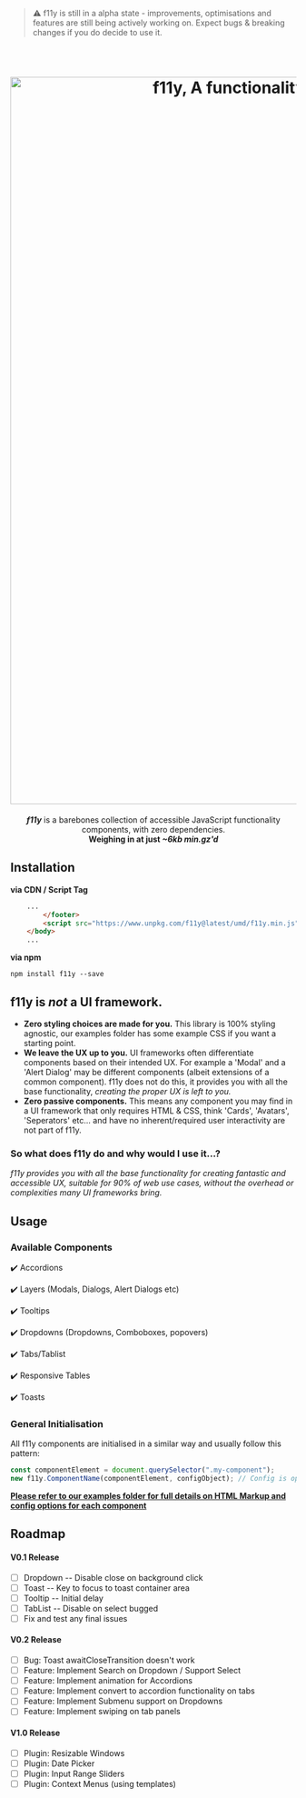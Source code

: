 > ⚠️ f11y is still in a alpha state - improvements, optimisations and features are still being actively working on. Expect bugs & breaking changes if you do decide to use it.


</br>
<h1 align="center">
    <img alt="f11y, A functionality component library for pure JavaScript" width="1280" title="f11y" src="https://i.ibb.co/Bcw2YM2/f11y-header.jpg">
</h1>
<p align="center"><strong><em>f11y</em></strong> is a barebones collection of accessible JavaScript functionality components, with zero dependencies. <br><strong>Weighing in at just <em>~6kb min.gz'd</em></strong></p>

## Installation
**via CDN / Script Tag**
```html
    ...
        </footer>
        <script src="https://www.unpkg.com/f11y@latest/umd/f11y.min.js"></script>
    </body>
    ...
```

**via npm**
```shell
npm install f11y --save
```

## f11y is ***not*** a UI framework.
* **Zero styling choices are made for you.** This library is 100% styling agnostic, our examples folder has some example CSS if you want a starting point.
* **We leave the UX up to you.** UI frameworks often differentiate components based on their intended UX. For example a 'Modal' and a 'Alert Dialog' may be different components (albeit extensions of a common component). f11y does not do this, it provides you with all the base functionality, *creating the proper UX is left to you.*
* **Zero passive components.** This means any component you may find in a UI framework that only requires HTML & CSS, think 'Cards', 'Avatars', 'Seperators' etc... and have no inherent/required user interactivity are not part of f11y.

### So what does f11y do and why would I use it...?
*f11y provides you with all the base functionality for creating fantastic and accessible UX, suitable for 90% of web use cases, without the overhead or complexities many UI frameworks bring.*

## Usage 

### Available Components
✔️ Accordions

✔️ Layers (Modals, Dialogs, Alert Dialogs etc)

✔️ Tooltips

✔️ Dropdowns (Dropdowns, Comboboxes, popovers)

✔️ Tabs/Tablist

✔️ Responsive Tables

✔️ Toasts


### General Initialisation
All f11y components are initialised in a similar way and usually follow this pattern:
```js
const componentElement = document.querySelector(".my-component");
new f11y.ComponentName(componentElement, configObject); // Config is optional in all components
```
**[Please refer to our examples folder for full details on HTML Markup and config options for each component](examples/Accordion.md)**

## Roadmap
#### V0.1 Release
- [ ] Dropdown -- Disable close on background click
- [ ] Toast -- Key to focus to toast container area
- [ ] Tooltip -- Initial delay
- [ ] TabList -- Disable on select bugged
- [ ] Fix and test any final issues

#### V0.2 Release
- [ ] Bug: Toast awaitCloseTransition doesn't work
- [ ] Feature: Implement Search on Dropdown / Support Select
- [ ] Feature: Implement animation for Accordions
- [ ] Feature: Implement convert to accordion functionality on tabs
- [ ] Feature: Implement Submenu support on Dropdowns
- [ ] Feature: Implement swiping on tab panels
 
#### V1.0 Release
- [ ] Plugin: Resizable Windows
- [ ] Plugin: Date Picker
- [ ] Plugin: Input Range Sliders
- [ ] Plugin: Context Menus (using templates)